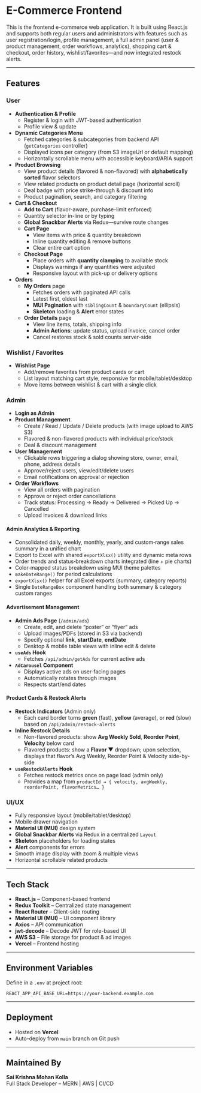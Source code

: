 # E-Commerce Frontend

This is the frontend e-commerce web application. It is built using React.js and supports both regular users and administrators with features such as user registration/login, profile management, a full admin panel (user & product management, order workflows, analytics), shopping cart & checkout, order history, wishlist/favorites—and now integrated restock alerts.

---

## Features

### User

* **Authentication & Profile**
  * Register & login with JWT-based authentication
  * Profile view & update
* **Dynamic Categories Menu**
  * Fetched categories & subcategories from backend API (`getCategories` controller)
  * Displayed icons per category (from S3 imageUrl or default mapping)
  * Horizontally scrollable menu with accessible keyboard/ARIA support
* **Product Browsing**
  * View product details (flavored & non-flavored) with **alphabetically sorted** flavor selectors
  * View related products on product detail page (horizontal scroll)
  * Deal badge with price strike-through & discount info
  * Product pagination, search, and category filtering
* **Cart & Checkout**
  * **Add to Cart** (flavor-aware, purchase-limit enforced)
  * Quantity selector in-line or by typing
  * **Global Snackbar Alerts** via Redux—survive route changes
  * **Cart Page**
    * View items with price & quantity breakdown
    * Inline quantity editing & remove buttons
    * Clear entire cart option
  * **Checkout Page**
    * Place orders with **quantity clamping** to available stock
    * Displays warnings if any quantities were adjusted
    * Responsive layout with pick-up or delivery options
* **Orders**
  * **My Orders** page
    * Fetches orders with paginated API calls
    * Latest first, oldest last
    * **MUI Pagination** with `siblingCount` & `boundaryCount` (ellipsis)
    * **Skeleton** loading & **Alert** error states
  * **Order Details** page
    * View line items, totals, shipping info
    * **Admin Actions**: update status, upload invoice, cancel order
    * Cancel restores stock & sold counts server-side

### Wishlist / Favorites

* **Wishlist Page**
  * Add/remove favorites from product cards or cart
  * List layout matching cart style, responsive for mobile/tablet/desktop
  * Move items between wishlist & cart with a single click

### Admin

* **Login as Admin**
* **Product Management**
  * Create / Read / Update / Delete products (with image upload to AWS S3)
  * Flavored & non-flavored products with individual price/stock
  * Deal & discount management
* **User Management**
  * Clickable rows triggering a dialog showing store, owner, email, phone, address details
  * Approve/reject users, view/edit/delete users
  * Email notifications on approval or rejection
* **Order Workflows**
  * View all orders with pagination
  * Approve or reject order cancellations
  * Track status: Processing → Ready → Delivered → Picked Up → Cancelled
  * Upload invoices & download links

#### Admin Analytics & Reporting

* Consolidated daily, weekly, monthly, yearly, and custom‐range sales summary in a unified chart
* Export to Excel with shared `exportXlsx()` utility and dynamic meta rows
* Order trends and status‐breakdown charts integrated (line + pie charts)
* Color‐mapped status breakdown using MUI theme palettes
* `makeDateRange()` for period calculations
* `exportXlsx()` helper for all Excel exports (summary, category reports)
* Single `DateRangeBox` component handling both summary & category custom ranges

#### Advertisement Management

* **Admin Ads Page** (`/admin/ads`)
  * Create, edit, and delete “poster” or “flyer” ads
  * Upload images/PDFs (stored in S3 via backend)  
  * Specify optional **link**, **startDate**, **endDate**
  * Desktop & mobile table views with inline edit & delete  
* **`useAds` Hook**
  * Fetches `/api/admin/getAds` for current active ads
* **`AdCarousel` Component**
  * Displays active ads on user‐facing pages
  * Automatically rotates through images
  * Respects start/end dates

#### Product Cards & Restock Alerts

* **Restock Indicators** (Admin only)
  * Each card border turns **green** (fast), **yellow** (average), or **red** (slow) based on `/api/admin/restock-alerts`
* **Inline Restock Details**
  * Non-flavored products: show **Avg Weekly Sold**, **Reorder Point**, **Velocity** below card
  * Flavored products: show a **Flavor ▼** dropdown; upon selection, displays that flavor’s Avg Weekly, Reorder Point & Velocity side-by-side
* **`useRestockAlerts` Hook**
  * Fetches restock metrics once on page load (admin only)
  * Provides a map from `productId → { velocity, avgWeekly, reorderPoint, flavorMetrics… }`

### UI/UX

* Fully responsive layout (mobile/tablet/desktop)
* Mobile drawer navigation
* **Material UI (MUI)** design system
* **Global Snackbar Alerts** via Redux in a centralized `Layout`
* **Skeleton** placeholders for loading states
* **Alert** components for errors
* Smooth image display with zoom & multiple views
* Horizontal scrollable related products

---

## Tech Stack

* **React.js** – Component-based frontend
* **Redux Toolkit** – Centralized state management
* **React Router** – Client-side routing
* **Material UI (MUI)** – UI component library
* **Axios** – API communication
* **jwt-decode** – Decode JWT for role-based UI
* **AWS S3** – File storage for product & ad images
* **Vercel** – Frontend hosting

---

## Environment Variables

Define in a `.env` at project root:

```env
REACT_APP_API_BASE_URL=https://your-backend.example.com
```

---

## Deployment

* Hosted on **Vercel**
* Auto-deploy from `main` branch on Git push

---

## Maintained By

**Sai Krishna Mohan Kolla**  
Full Stack Developer – MERN | AWS | CI/CD